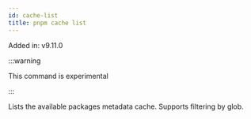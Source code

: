 ```yaml
---
id: cache-list
title: pnpm cache list
---
```


Added in: v9.11.0

:::warning

This command is experimental

:::

Lists the available packages metadata cache. Supports filtering by glob.

